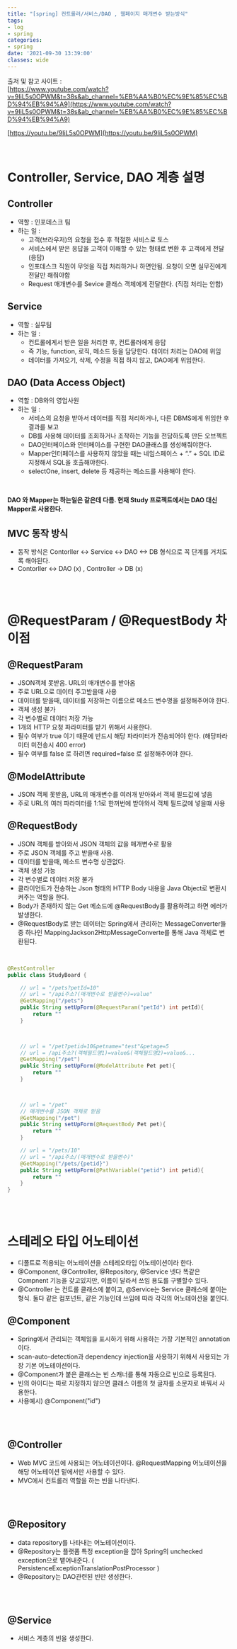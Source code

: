 ```yaml
---
title: "[spring] 컨트롤러/서비스/DAO , 웹페이지 매개변수 받는방식"
tags:
- log
- spring
categories:
- spring
date: '2021-09-30 13:39:00'
classes: wide
---
```


출저 및 참고 사이트 :  
[https://www.youtube.com/watch?v=9IiL5s0OPWM&t=38s&ab_channel=%EB%AA%B0%EC%9E%85%EC%BD%94%EB%94%A9](https://www.youtube.com/watch?v=9IiL5s0OPWM&t=38s&ab_channel=%EB%AA%B0%EC%9E%85%EC%BD%94%EB%94%A9)

[https://youtu.be/9IiL5s0OPWM](https://youtu.be/9IiL5s0OPWM)

<br/>

# Controller, Service, DAO 계층 설명
## Controller
- 역할 : 인포데스크 팀
- 하는 일 : 
  - 고객(브라우저)의 요청을 접수 후 적절한 서비스로 토스
  - 서비스에서 받은 응답을 고객이 이해할 수 있는 형태로 변환 후 고객에게 전달 (응답)
  - 인포데스크 직원이 무엇을 직접 처리하거나 하면안됨. 요청이 오면 실무진에게 전달만 해줘야함
  - Request 매개변수를 Sevice 클래스 객체에게 전달한다. (직접 처리는 안함)

## Service
- 역할 : 실무팀
- 하는 일 :
  - 컨트롤에게서 받은 일을 처리한 후, 컨트롤러에게 응답
  - 즉 기능, function, 로직, 메소드 등을 담당한다. 데이터 처리는 DAO에 위임
  - 데이터를 가져오기, 삭제, 수정을 직접 하지 않고, DAO에게 위임한다.

## DAO (Data Access Object)
- 역할 : DB와의 영업사원
- 하는 일 : 
  - 서비스의 요청을 받아서 데이터를 직접 처리하거나, 다른 DBMS에게 위임한 후 결과를 보고
  - DB를 사용해 데이터를 조회하거나 조작하는 기능을 전담하도록 만든 오브젝트
  - DAO인터페이스와 인터페이스를 구현한 DAO클래스를 생성해줘야한다.
  - Mapper인터페이스를 사용하지 않았을 때는 네임스페이스 + “.” + SQL ID로 지정해서 SQL을 호출해야한다.
  - selectOne, insert, delete 등 제공하는 메소드를 사용해야 한다.

<br/>

**DAO 와 Mapper는 하는일은 같은데 다름. 현재 Study 프로젝트에서는 DAO 대신 Mapper로 사용한다.** 

## MVC 동작 방식
- 동작 방식은 Contorller <-> Service <-> DAO <-> DB 형식으로 꼭 단계를 거치도록 해야된다.
- Contorller <-> DAO (x) , Controller -> DB (x)

<br/>
<br/>

# @RequestParam / @RequestBody 차이점
## @RequestParam
- JSON객체 못받음. URL의 매개변수를 받아옴 
- 주로 URL으로 데이터 주고받을때 사용
- 데이터를 받을때, 데이터를 저장하는 이름으로 메소드 변수명을 설정해주어야 한다.
- 객체 생성 불가
- 각 변수별로 데이터 저장 가능
- 1개의 HTTP 요청 파라미터를 받기 위해서 사용한다.
- 필수 여부가 true 이기 때문에 반드시 해당 파라미터가 전송되어야 한다. (해당파라미터 미전송시 400 error)
- 필수 여부를 false 로 하려면 required=false 로 설정해주어야 한다.

## @ModelAttribute
 - JSON 객체 못받음, URL의 매개변수를 여러개 받아와서 객체 필드값에 넣음
 - 주로 URL의 여러 파라미터를 1:1로 한꺼번에 받아와서 객체 필드값에 넣을떄 사용






## @RequestBody
- JSON 객체를 받아와서 JSON 객체의 값을 매개변수로 활용
- 주로 JSON 객체를 주고 받을때 사용.
- 데이터를 받을때, 메소드 변수명 상관없다.
- 객체 생성 가능
- 각 변수별로 데이터 저장 불가
- 클라이언트가 전송하는 Json 형태의 HTTP Body 내용을 Java Object로 변환시켜주는 역할을 한다.
- Body가 존재하지 않는 Get 메소드에 @RequestBody를 활용하려고 하면 에러가 발생한다.
- @RequestBody로 받는 데이터는 Spring에서 관리하는 MessageConverter들 중 하나인 MappingJackson2HttpMessageConverte를 통해 Java 객체로 변환된다.


<br/>

```java
@RestController
public class StudyBoard {

    // url = "/pets?petId=10"
    // url = "/api주소?(매개변수로 받을변수)=value"
    @GetMapping("/pets")
    public String setUpForm(@RequestParam("petId") int petId){
        return ""
    }

     

    // url = "/pet?petid=10&petname="test"&petage=5
    // url = /api주소?(객체필드명1)=value&(객체필드명2)=value&...
    @GetMapping("/pet")
    public String setUpForm(@ModelAttribute Pet pet){
        return ""
    }
      


    // url = "/pet"
    // 매개변수를 JSON 객체로 받음
    @GetMapping("/pet")
    public String setUpForm(@RequestBody Pet pet){
        return ""
    }

    // url = "/pets/10"
    // url = "/api주소/(매개변수로 받을변수)"
    @GetMapping("/pets/{petid}")
    public String setUpForm(@PathVariable("petid") int petid){
        return ""
    }
}
```


<br/>
<br/>

# 스테레오 타입 어노테이션
- 디폴트로 적용되는 어노테이션을 스테레오타입 어노테이션이라 한다.
- @Component, @Controller, @Repository, @Service 넷다 똑같은 Compnent 기능을 갖고있지만, 이름이 달라서 쓰임 용도를 구별할수 있다.
- @Controller 는 컨트롤 클래스에 붙이고, @Service는 Service 클래스에 붙이는 형식. 둘다 같은 컴포넌트, 같은 기능인데 쓰임에 따라 각각의 어노테이션을 붙인다.

## @Component
- Spring에서 관리되는 객체임을 표시하기 위해 사용하는 가장 기본적인 annotation이다. 
- scan-auto-detection과 dependency injection을 사용하기 위해서 사용되는 가장 기본 어노테이션이다.
- @Component가 붙은 클래스는 빈 스캐너를 통해 자동으로 빈으로 등록된다.
- 빈의 아이디는 따로 지정하지 않으면 클래스 이름의 첫 글자를 소문자로 바꿔서 사용한다.
- 사용예시) @Component("id")

<br/>
<br/>

## @Controller
- Web MVC 코드에 사용되는 어노테이션이다. @RequestMapping 어노테이션을 해당 어노테이션 밑에서만 사용할 수 있다.
- MVC에서 컨트롤러 역할을 하는 빈을 나타낸다. 


<br/>
<br/>

## @Repository
- data repository를 나타내는 어노테이션이다. 
- @Repository는 플랫폼 특정 exception을 잡아 Spring의 unchecked exception으로 뱉어내준다. ( PersistenceExceptionTranslationPostProcessor )
- @Repository는  DAO관련된 빈만 생성한다.

<br/>
<br/>

## @Service
- 서비스 계층의 빈을 생성한다.

<br/>
<br/>
